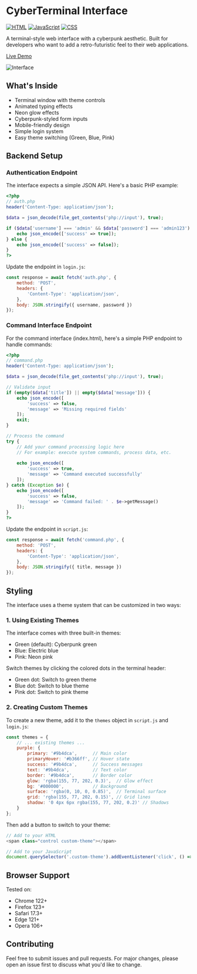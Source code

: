 # CyberTerminal Interface

<a href="https://developer.mozilla.org/en-US/docs/Web/HTML" target="_blank"><img src="https://custom-icon-badges.demolab.com/badge/HTML-E34F26?logo=css3&logoColor=white" alt="HTML" /></a>
<a href="https://developer.mozilla.org/en-US/docs/Web/JavaScript" target="_blank"><img src="https://custom-icon-badges.demolab.com/badge/JavaScript-F7DF1E?logo=javascript&logoColor=black" alt="JavaScript" /></a>
<a href="https://developer.mozilla.org/en-US/docs/Web/CSS" target="_blank"><img src="https://custom-icon-badges.demolab.com/badge/CSS-1572B6?logo=css3&logoColor=white" alt="CSS" /></a>

A terminal-style web interface with a cyberpunk aesthetic. Built for developers who want to add a retro-futuristic feel to their web applications.

[Live Demo](https://monstertov.github.io/CyberTerminal/)

<img src="https://tov.monster/host/interface.png?v=2" alt="Interface" style="max-width: 400px;" />

## What's Inside

- Terminal window with theme controls
- Animated typing effects
- Neon glow effects
- Cyberpunk-styled form inputs
- Mobile-friendly design
- Simple login system
- Easy theme switching (Green, Blue, Pink)

## Backend Setup

### Authentication Endpoint

The interface expects a simple JSON API. Here's a basic PHP example:

```php
<?php
// auth.php
header('Content-Type: application/json');

$data = json_decode(file_get_contents('php://input'), true);

if ($data['username'] === 'admin' && $data['password'] === 'admin123') {
    echo json_encode(['success' => true]);
} else {
    echo json_encode(['success' => false]);
}
?>
```

Update the endpoint in `login.js`:

```javascript
const response = await fetch('auth.php', {
    method: 'POST',
    headers: {
        'Content-Type': 'application/json',
    },
    body: JSON.stringify({ username, password })
});
```

### Command Interface Endpoint

For the command interface (index.html), here's a simple PHP endpoint to handle commands:

```php
<?php
// command.php
header('Content-Type: application/json');

$data = json_decode(file_get_contents('php://input'), true);

// Validate input
if (empty($data['title']) || empty($data['message'])) {
    echo json_encode([
        'success' => false,
        'message' => 'Missing required fields'
    ]);
    exit;
}

// Process the command
try {
    // Add your command processing logic here
    // For example: execute system commands, process data, etc.
    
    echo json_encode([
        'success' => true,
        'message' => 'Command executed successfully'
    ]);
} catch (Exception $e) {
    echo json_encode([
        'success' => false,
        'message' => 'Command failed: ' . $e->getMessage()
    ]);
}
?>
```

Update the endpoint in `script.js`:

```javascript
const response = await fetch('command.php', {
    method: 'POST',
    headers: {
        'Content-Type': 'application/json',
    },
    body: JSON.stringify({ title, message })
});
```

## Styling

The interface uses a theme system that can be customized in two ways:

### 1. Using Existing Themes

The interface comes with three built-in themes:
- Green (default): Cyberpunk green
- Blue: Electric blue
- Pink: Neon pink

Switch themes by clicking the colored dots in the terminal header:
- Green dot: Switch to green theme
- Blue dot: Switch to blue theme
- Pink dot: Switch to pink theme

### 2. Creating Custom Themes

To create a new theme, add it to the `themes` object in `script.js` and `login.js`:

```javascript
const themes = {
    // ... existing themes ...
    purple: {
        primary: '#9b4dca',      // Main color
        primaryHover: '#b366ff', // Hover state
        success: '#9b4dca',      // Success messages
        text: '#9b4dca',         // Text color
        border: '#9b4dca',       // Border color
        glow: 'rgba(155, 77, 202, 0.3)',  // Glow effect
        bg: '#000000',           // Background
        surface: 'rgba(0, 10, 0, 0.85)',  // Terminal surface
        grid: 'rgba(155, 77, 202, 0.15)', // Grid lines
        shadow: '0 4px 6px rgba(155, 77, 202, 0.2)' // Shadows
    }
};
```

Then add a button to switch to your theme:

```javascript
// Add to your HTML
<span class="control custom-theme"></span>

// Add to your JavaScript
document.querySelector('.custom-theme').addEventListener('click', () => switchTheme('purple'));
```

## Browser Support

Tested on:
- Chrome 122+
- Firefox 123+
- Safari 17.3+
- Edge 121+
- Opera 106+

## Contributing

Feel free to submit issues and pull requests. For major changes, please open an issue first to discuss what you'd like to change. 
